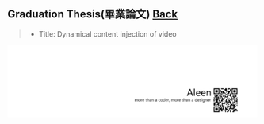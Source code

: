 ## Graduation Thesis(畢業論文)	[Back](./../summary.md)

> - Title: Dynamical content injection of video

<a href="http://aleen42.github.io/" target="_blank" ><img src="./../../pic/tail.gif"></a>
